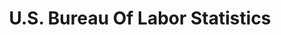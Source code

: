 ---
# This topic lives at
# https://digital.gov/topics/us-bureau-of-labor-statistics

# Topic Title
title: "U.S. Bureau Of Labor Statistics"

# description — keep it short and clear
summary: ""

# Weight
weight: 1

# For more information on managing topics,
# see https://github.com/GSA/digitalgov.gov/wiki/topics
---
